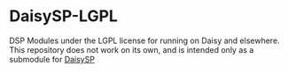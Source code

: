# DaisySP-LGPL
DSP Modules under the LGPL license for running on Daisy and elsewhere.  
This repository does not work on its own, and is intended only as a submodule for [DaisySP](https://github.com/electro-smith/DaisySP/)